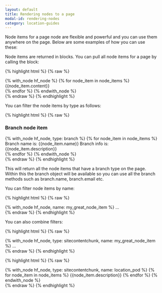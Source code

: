 ```yaml
---
layout: default
title: Rendering nodes to a page
modal-id: rendering-nodes
category: location-guides
---
```

Node items for a page node are flexible and powerful and you can use them anywhere on the page. Below are some examples of how you can use these:

Node items are returned in blocks. You can pull all node items for a page by calling the block:

{% highlight html %}
{% raw %}
<div class="node">
	{% with_node hf_node %}
	 {% for node_item in node_items %}
	  <div class="node_item">
	   {{node_item.content}}
	  </div>
	 {% endfor %}
	{% endwith_node %}
</div>
{% endraw %}
{% endhighlight %}

You can filter the node items by type as follows:

{% highlight html %}
{% raw %}
<div class="node">
	<h3>Branch node item</h3>
	{% with_node hf_node, type: branch %}
	 {% for node_item in node_items %}
	  <div class="node_item">
	   Branch name is: {{node_item.name}}
    Branch info is: {{node_item.description}}
	  </div>
	 {% endfor %}
	{% endwith_node %}
</div>
{% endraw %}
{% endhighlight %}

This will return all the node items that have a branch type on the page. Within this the branch object will be available so you can use all the branch methods such as branch.name, branch.email etc. 

You can filter node items by name:

{% highlight html %}
{% raw %}
<div class="node">
	{% with_node hf_node, name: my_great_node_item %}
	...
</div>
{% endraw %}
{% endhighlight %}

You can also combine filters:

{% highlight html %}
{% raw %}
<div class="node">
	{% with_node hf_node,  type: sitecontentchunk, name: my_great_node_item   %}
	...
</div>
{% endraw %}
{% endhighlight %}

{% highlight html %}
{% raw %}
<div class="node">
	{% with_node hf_node, type: sitecontentchunk, name: location_pod  %}
	 {% for node_item in node_items %}
	  {{node_item.description}}
	 {% endfor %}
	{% endwith_node %}
</div>
{% endraw %}
{% endhighlight %}
